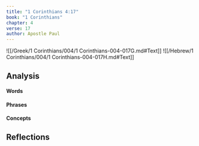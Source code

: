 ```yaml
---
title: "1 Corinthians 4:17"
book: "1 Corinthians"
chapter: 4
verse: 17
author: Apostle Paul
---
```

![[/Greek/1 Corinthians/004/1 Corinthians-004-017G.md#Text]]
![[/Hebrew/1 Corinthians/004/1 Corinthians-004-017H.md#Text]]

## Analysis

#### Words

#### Phrases

#### Concepts

## Reflections

